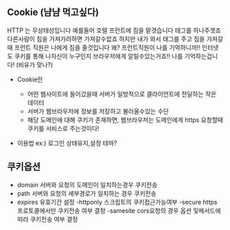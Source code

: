 ## Cookie (냠냠 먹고싶다)

HTTP 는 무상태성입니다
예를들어 호텔 프런트에 짐을 맡겻습니다 태그를 하나주겟죠 다른사람이 짐을 가져가려하면 가져갈수없죠 하지만 내가 와서 태그를 주고 짐을 가져갈때 프런트 직원은 나에게 짐을 줄것입니다 왜?
프런트직원이 나를 기억하니까!! 인터넷도 쿠키를 통해 나자신이 누구인지 브라우저에게 알릴수있는거죠!! 나를 기억하는겁니다! (비유가 맞나?)

- Cookie란

  - 어떤 웹사이트에 들어갔을때 서버가 일방적으로 클라이언트에 전달하는 작은 데이터
  - 서버가 웹브라우저에 정보를 저장하고 불러올수있는 수단
  - 해당 도메인에 대해 쿠키가 존재하면, 웹브라우저는 도메인에게 https 요청할때 쿠키를 서비스로 주는것이다!

- 이용법
  ex:) 로그인 상태유지,설정 테마?

## 쿠키옵션

- domain
  서버와 요청의 도메인이 일치하는경우 쿠키전송
- path
  서버와 요청의 세부경로가 일치하는 경우 쿠키전송
- expires
  유효기간 설정
  -httponly
  스크립트의 쿠키접근가능여부
  -secure
  https 프로토콜에서만 쿠키전송 여부 결정
  -samesite
  cors요청의 경우 옵션 및메서드에 따라 쿠키전송 여부 결정

